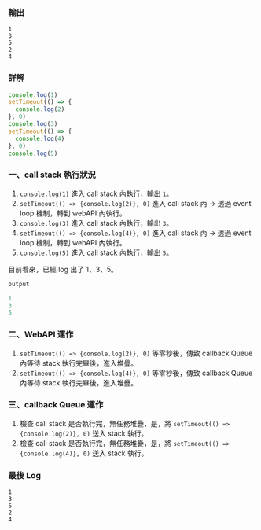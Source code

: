 ### 輸出

```
1
3
5
2
4
```
### 詳解

```js
console.log(1) 
setTimeout(() => {
  console.log(2)
}, 0)
console.log(3)
setTimeout(() => {
  console.log(4)
}, 0)
console.log(5)
```

### 一、call stack 執行狀況

1. `console.log(1)` 進入 call stack 內執行，輸出 `1`。
2. `setTimeout(() => {console.log(2)}, 0)` 進入 call stack 內 -> 透過 event loop 機制，轉到 webAPI 內執行。
3. `console.log(3)` 進入 call stack 內執行，輸出 `3`。
4. `setTimeout(() => {console.log(4)}, 0)` 進入 call stack 內 -> 透過 event loop 機制，轉到 webAPI 內執行。
5. `console.log(5)` 進入 call stack 內執行，輸出 `5`。

目前看來，已經 log 出了 1、3、5。

```js
output

1
3
5
```

### 二、WebAPI 運作

1. `setTimeout(() => {console.log(2)}, 0)` 等零秒後，傳致 callback Queue 內等待 stack 執行完畢後，進入堆疊。
2. `setTimeout(() => {console.log(4)}, 0)` 等零秒後，傳致 callback Queue 內等待 stack 執行完畢後，進入堆疊。

### 三、callback Queue 運作

1. 檢查 call stack 是否執行完，無任務堆疊，是，將 `setTimeout(() => {console.log(2)}, 0)` 送入 stack 執行。
2. 檢查 call stack 是否執行完，無任務堆疊，是，將 `setTimeout(() => {console.log(4)}, 0)` 送入 stack 執行。


### 最後 Log
```
1
3
5
2
4
```